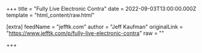 
+++
title = "Fully Live Electronic Contra"
date = 2022-09-03T13:00:00.000Z
template = "html_content/raw.html"

[extra]
feedName = "jefftk.com"
author = "Jeff Kaufman"
originalLink = "https://www.jefftk.com/p/fully-live-electronic-contra"
raw = ""

+++

